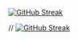 [![GitHub Streak](https://streak-stats.demolab.com?user=MugumoPerm&theme=git-dark)](https://git.io/streak-stats)

// [![GitHub Streak](https://streak-stats.demolab.com?user=MugumoPerm&theme=dracula&mode=weekly)](https://git.io/streak-stats)
